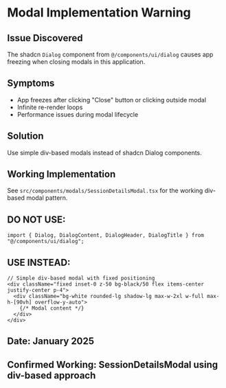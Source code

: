 # Modal Implementation Warning

## Issue Discovered
The shadcn `Dialog` component from `@/components/ui/dialog` causes app freezing when closing modals in this application.

## Symptoms
- App freezes after clicking "Close" button or clicking outside modal
- Infinite re-render loops
- Performance issues during modal lifecycle

## Solution
Use simple div-based modals instead of shadcn Dialog components.

## Working Implementation
See `src/components/modals/SessionDetailsModal.tsx` for the working div-based modal pattern.

## DO NOT USE:
```tsx
import { Dialog, DialogContent, DialogHeader, DialogTitle } from "@/components/ui/dialog";
```

## USE INSTEAD:
```tsx
// Simple div-based modal with fixed positioning
<div className="fixed inset-0 z-50 bg-black/50 flex items-center justify-center p-4">
  <div className="bg-white rounded-lg shadow-lg max-w-2xl w-full max-h-[90vh] overflow-y-auto">
    {/* Modal content */}
  </div>
</div>
```

## Date: January 2025
## Confirmed Working: SessionDetailsModal using div-based approach
